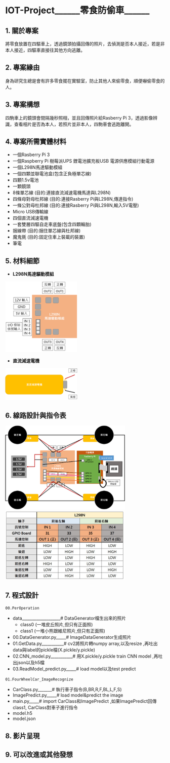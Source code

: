 # IOT-Project______零食防偷車______

## 1. 關於專案
將零食放置在四驅車上，透過鏡頭拍攝回傳的照片，去偵測是否本人接近，若是非本人接近，四驅車直接往其他方向逃離。

## 2. 專案緣由
身為研究生總是會有許多零食擺在實驗室，防止其他人來偷零食，順便嚇偷零食的人。

## 3. 專案構想
四駒車上的鏡頭會間隔幾秒照相，並且回傳照片給Rasberry Pi 3，透過影像辨識，查看相片是否為本人，若照片並非本人，四駒車會逃跑離開。

## 4. 專案所需實體材料
* 一個Rasberry Pi 3
* 一個Raspberry Pi 樹莓派UPS 鋰電池擴充板USB 電源供應模組行動電源
* 一個L298N馬達驅動模組
* 一個四顆並聯電池盒(包含正負極單芯線)
* 四顆1.5v電池
* 一顆鏡頭
* 8條單芯線 (目的:連接直流減速電機馬達與L298N)
* 四條母對母杜邦線 (目的:連接Rasberry Pi與L298N,傳達指令)
* 一條公對母杜邦線 (目的:連接Rasberry Pi與L298N,輸入5V電壓)
* Micro USB傳輸線
* 四個直流減速電機
* 一套雙層四驅自走車底盤(包含四顆輪胎)
* 捆線帶 (目的:捆住單芯線與杜邦線)
* 魔鬼氈 (目的:固定住車上裝載的裝置)
* 筆電

## 5. 材料細節
* **L298N馬達驅動模組**
<img src="https://github.com/ponponmusic/IOT-Project-_-FourWheelCar-ImageRecognize/blob/master/Markdown%20Pictures_Videos/L298N.png" width = "45%" height = "45%"/>

* **直流減速電機**
<img src="https://github.com/ponponmusic/IOT-Project-_-FourWheelCar-ImageRecognize/blob/master/Markdown%20Pictures_Videos/DC%20geared%20motor.png" width = "45%" height = "45%"/>

## 6. 線路設計與指令表
<img src="https://github.com/ponponmusic/IOT-Project-_-FourWheelCar-ImageRecognize/blob/master/Markdown%20Pictures_Videos/FourWheelCar.png" width = "75%" height = "75%"/>
<img src="https://github.com/ponponmusic/IOT-Project-_-FourWheelCar-ImageRecognize/blob/master/Markdown%20Pictures_Videos/Command%20Table.jpg" width = "75%" height = "75%"/>

## 7. 程式設計
`00.PerOperation`
* data___________________# DataGenerator檔生出來的照片
   * class0 (一堆皮丘照片,但只有正面照)
   * class1 (一堆小熊跟維尼照片,但只有正面照)
* 00.DataGenerator.py_____# ImageDataGenerator生成照片
* 01.GetData.py___________# cv2將照片轉numpy array,以及resize ,再吐出data與label的pickle檔(X.pickle/y.pickle)
* 02.CNN_model.py___________# 用X.pickle/y.pickle train CNN model ,再吐出json以及h5檔
* 03.ReadModel_predict.py_____# load model以及test predict

`01.FourWheelCar_ImageRecognize`
* CarClass.py_______# 執行車子指令(B,BR,R,F,BL,L,F,S)
* ImagePredict.py_____# load model&predict the image
* main.py_____# import CarClass和ImagePredict ,如果ImagePredict回傳class1, CarClass對車子進行指令
* model.h5
* model.json

## 8. 影片呈現


## 9. 可以改進或其他發想
